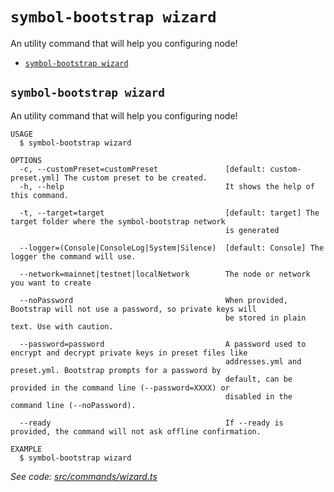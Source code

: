 `symbol-bootstrap wizard`
=========================

An utility command that will help you configuring node!

* [`symbol-bootstrap wizard`](#symbol-bootstrap-wizard)

## `symbol-bootstrap wizard`

An utility command that will help you configuring node!

```
USAGE
  $ symbol-bootstrap wizard

OPTIONS
  -c, --customPreset=customPreset               [default: custom-preset.yml] The custom preset to be created.
  -h, --help                                    It shows the help of this command.

  -t, --target=target                           [default: target] The target folder where the symbol-bootstrap network
                                                is generated

  --logger=(Console|ConsoleLog|System|Silence)  [default: Console] The logger the command will use.

  --network=mainnet|testnet|localNetwork        The node or network you want to create

  --noPassword                                  When provided, Bootstrap will not use a password, so private keys will
                                                be stored in plain text. Use with caution.

  --password=password                           A password used to encrypt and decrypt private keys in preset files like
                                                addresses.yml and preset.yml. Bootstrap prompts for a password by
                                                default, can be provided in the command line (--password=XXXX) or
                                                disabled in the command line (--noPassword).

  --ready                                       If --ready is provided, the command will not ask offline confirmation.

EXAMPLE
  $ symbol-bootstrap wizard
```

_See code: [src/commands/wizard.ts](https://github.com/nemtech/symbol-bootstrap/blob/v1.1.2/src/commands/wizard.ts)_
